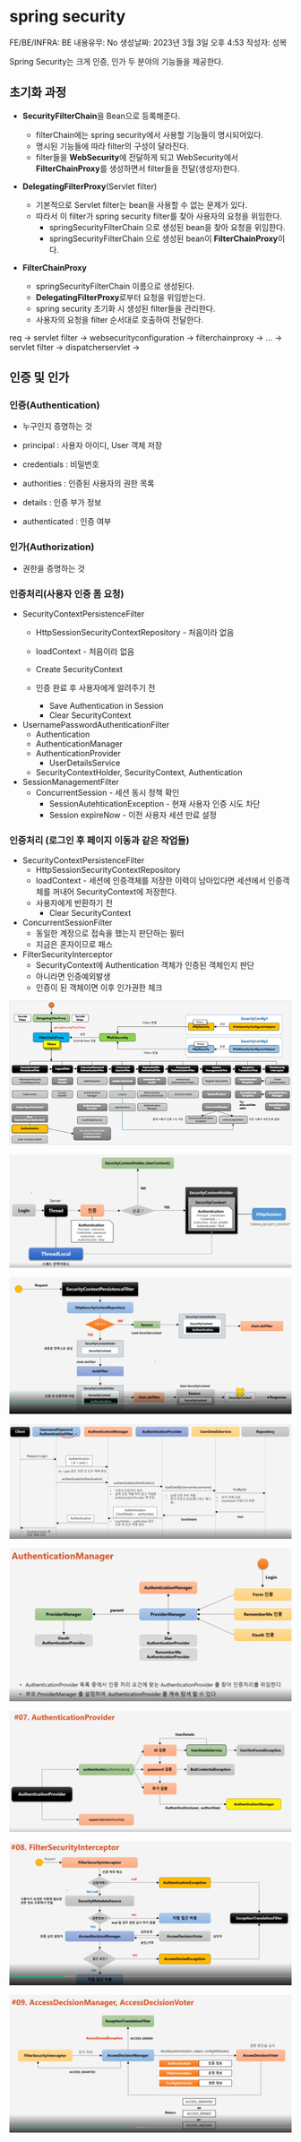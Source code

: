 # spring security

FE/BE/INFRA: BE
내용유무: No
생성날짜: 2023년 3월 3일 오후 4:53
작성자: 성복

Spring Security는 크게 인증, 인가 두 분야의 기능들을 제공한다.

## 초기화 과정

- **SecurityFilterChain**을 Bean으로 등록해준다.
    - filterChain에는 spring security에서 사용할 기능들이 명시되어있다.
    - 명시된 기능들에 따라 filter의 구성이 달라진다.
    - filter들을 **WebSecurity**에 전달하게 되고 WebSecurity에서 **FilterChainProxy**를 생성하면서 filter들을 전달(생성자)한다.
    
- **DelegatingFilterProxy**(Servlet filter)
    - 기본적으로 Servlet filter는 bean을 사용할 수 없는 문제가 있다.
    - 따라서 이 filter가 spring security filter를 찾아 사용자의 요청을 위임한다.
        - springSecurityFilterChain 으로 생성된 bean을 찾아 요청을 위임한다.
        - springSecurityFilterChain 으로 생성된 bean이 **FilterChainProxy**이다.
    
- **FilterChainProxy**
    - springSecurityFilterChain 이름으로 생성된다.
    - **DelegatingFilterProxy**로부터 요청을 위임받는다.
    - spring security 초기화 시 생성된 filter들을 관리한다.
    - 사용자의 요청을 filter 순서대로 호출하여 전달한다.
    

req → servlet filter → websecurityconfiguration → filterchainproxy → … → servlet filter → dispatcherservlet → 

## 인증 및 인가

### 인증(Authentication)

- 누구인지 증명하는 것

- principal : 사용자 아이디, User 객체 저장
- credentials : 비밀번호
- authorities : 인증된 사용자의 권한 목록
- details : 인증 부가 정보
- authenticated : 인증 여부

### 인가(Authorization)

- 권한을 증명하는 것

### 인증처리(사용자 인증 폼 요청)

- SecurityContextPersistenceFilter
    - HttpSessionSecurityContextRepository - 처음이라 없음
    - loadContext - 처음이라 없음
    - Create SecurityContext
    
    - 인증 완료 후 사용자에게 알려주기 전
        - Save Authentication in Session
        - Clear SecurityContext
- UsernamePasswordAuthenticationFilter
    - Authentication
    - AuthenticationManager
    - AuthenticationProvider
        - UserDetailsService
    - SecurityContextHolder, SecurityContext, Authentication
- SessionManagementFilter
    - ConcurrentSession - 세션 동시 정책 확인
        - SessionAutehticationException - 현재 사용자 인증 시도 차단
        - Session expireNow - 이전 사용자 세션 만료 설정

### 인증처리 (로그인 후 페이지 이동과 같은 작업들)

- SecurityContextPersistenceFilter
    - HttpSessionSecurityContextRepository
    - loadContext - 세션에 인증객체를 저장한 이력이 남아있다면 세션에서 인증객체를 꺼내어 SecurityContext에 저장한다.
    - 사용자에게 반환하기 전
        - Clear SecurityContext
- ConcurrentSessionFilter
    - 동일한 계정으로 접속을 했는지 판단하는 필터
    - 지금은 혼자이므로 패스
- FilterSecurityInterceptor
    - SecurityContext에 Authentication 객체가 인증된 객체인지 판단
    - 아니라면 인증예외발생
    - 인증이 된 객체이면 이후 인가권한 체크
    

![Untitled](spring%20security%20a69ca07af01341009e9a0a4ba7f480c9/Untitled.png)

![Untitled](spring%20security%20a69ca07af01341009e9a0a4ba7f480c9/Untitled%201.png)

![Untitled](spring%20security%20a69ca07af01341009e9a0a4ba7f480c9/Untitled%202.png)

![Untitled](spring%20security%20a69ca07af01341009e9a0a4ba7f480c9/Untitled%203.png)

![Untitled](spring%20security%20a69ca07af01341009e9a0a4ba7f480c9/Untitled%204.png)

![Untitled](spring%20security%20a69ca07af01341009e9a0a4ba7f480c9/Untitled%205.png)

![Untitled](spring%20security%20a69ca07af01341009e9a0a4ba7f480c9/Untitled%206.png)

![Untitled](spring%20security%20a69ca07af01341009e9a0a4ba7f480c9/Untitled%207.png)